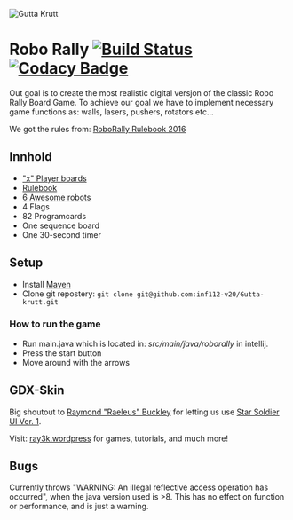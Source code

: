 ![Gutta Krutt](logo.png)
# Robo Rally [![Build Status](https://travis-ci.com/inf112-v20/Gutta-krutt.svg?branch=master)](https://travis-ci.com/inf112-v20/Gutta-krutt) [![Codacy Badge](https://api.codacy.com/project/badge/Grade/bb70fbcc87ab437c85e2f1a17cf31c35)](https://www.codacy.com/gh/inf112-v20/Gutta-krutt?utm_source=github.com&amp;utm_medium=referral&amp;utm_content=inf112-v20/Gutta-krutt&amp;utm_campaign=Badge_Grade)
Out goal is to create the most realistic digital versjon of the classic Robo Rally Board Game. To achieve our goal we have to implement necessary game functions as: walls, lasers, pushers, rotators etc...

We got the rules from: [RoboRally Rulebook 2016](https://media.wizards.com/2015/rules/robo_rally_rules.pdf)

## Innhold
-   ["x" Player boards](https://github.com/inf112-v20/Gutta-krutt/tree/master/assets/Maps)
-   [Rulebook]()
-   [6 Awesome robots](https://github.com/inf112-v20/Gutta-krutt/tree/master/assets/Robots)
-   4 Flags
-   82 Programcards 
-   One sequence board
-   One 30-second timer

## Setup
-   Install [Maven](https://maven.apache.org/download.cgi)
-   Clone git repostery: `git clone git@github.com:inf112-v20/Gutta-krutt.git`

### How to run the game
-   Run main.java which is located in: _src/main/java/roborally_ in intellij.
-   Press the start button
-   Move around with the arrows

## GDX-Skin
Big shoutout to [Raymond "Raeleus" Buckley](https://ray3k.wordpress.com/software/skin-composer-for-libgdx/)
for letting us use [Star Soldier UI Ver. 1](https://github.com/czyzby/gdx-skins/tree/master/star-soldier).

Visit: [ray3k.wordpress](ray3k.wordpress.com) for games, tutorials, and much more!

## Bugs
Currently throws "WARNING: An illegal reflective access operation has occurred", when the java version used is >8. This has no effect on function or performance, and is just a warning.
